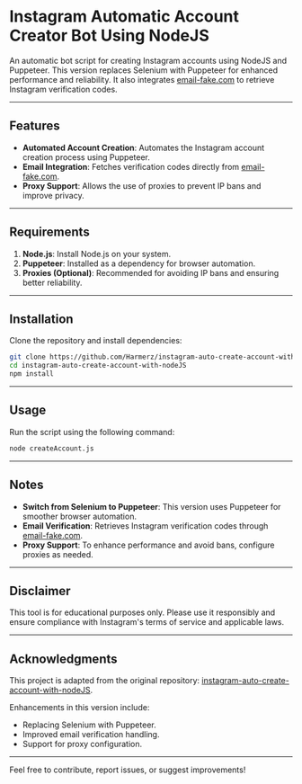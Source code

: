 # Instagram Automatic Account Creator Bot Using NodeJS

An automatic bot script for creating Instagram accounts using NodeJS and Puppeteer. This version replaces Selenium with Puppeteer for enhanced performance and reliability. It also integrates [email-fake.com](https://email-fake.com/) to retrieve Instagram verification codes.

---

## Features
- **Automated Account Creation**: Automates the Instagram account creation process using Puppeteer.
- **Email Integration**: Fetches verification codes directly from [email-fake.com](https://email-fake.com/).
- **Proxy Support**: Allows the use of proxies to prevent IP bans and improve privacy.

---

## Requirements
1. **Node.js**: Install Node.js on your system.
2. **Puppeteer**: Installed as a dependency for browser automation.
3. **Proxies (Optional)**: Recommended for avoiding IP bans and ensuring better reliability.

---

## Installation
Clone the repository and install dependencies:

```bash
git clone https://github.com/Harmerz/instagram-auto-create-account-with-nodeJS
cd instagram-auto-create-account-with-nodeJS
npm install
```

---

## Usage
Run the script using the following command:

```bash
node createAccount.js
```

---

## Notes
- **Switch from Selenium to Puppeteer**: This version uses Puppeteer for smoother browser automation.
- **Email Verification**: Retrieves Instagram verification codes through [email-fake.com](https://email-fake.com/).
- **Proxy Support**: To enhance performance and avoid bans, configure proxies as needed.

---

## Disclaimer
This tool is for educational purposes only. Please use it responsibly and ensure compliance with Instagram's terms of service and applicable laws.

---

## Acknowledgments
This project is adapted from the original repository: [instagram-auto-create-account-with-nodeJS](https://github.com/eaabak/instagram-auto-create-account-with-nodeJS).

Enhancements in this version include:
- Replacing Selenium with Puppeteer.
- Improved email verification handling.
- Support for proxy configuration.

---

Feel free to contribute, report issues, or suggest improvements!
